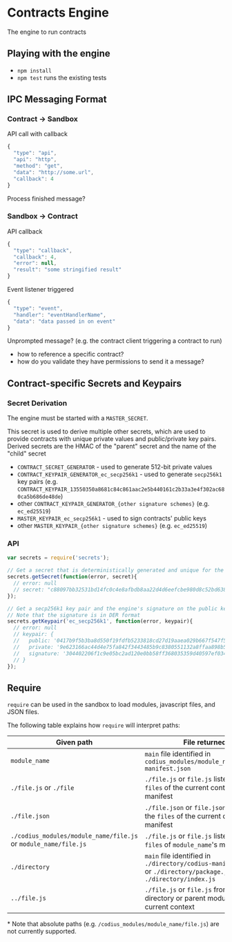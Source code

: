 # Contracts Engine
The engine to run contracts

## Playing with the engine

+ `npm install`
+ `npm test` runs the existing tests

## IPC Messaging Format

### Contract -> Sandbox

API call with callback
```js
{
  "type": "api",
  "api": "http",
  "method": "get",
  "data": "http://some.url",
  "callback": 4
}
```

Process finished message?

### Sandbox -> Contract

API callback
```js
{
  "type": "callback",
  "callback": 4,
  "error": null,
  "result": "some stringified result"
}
```

Event listener triggered
```js
{
  "type": "event",
  "handler": "eventHandlerName",
  "data": "data passed in on event"
}
```

Unprompted message? (e.g. the contract client triggering a contract to run)
- how to reference a specific contract?
- how do you validate they have permissions to send it a message?


## Contract-specific Secrets and Keypairs

### Secret Derivation

The engine must be started with a `MASTER_SECRET`.

This secret is used to derive multiple other secrets, which are used to provide contracts with unique private values and public/private key pairs. Derived secrets are the HMAC of the "parent" secret and the name of the "child" secret

+ `CONTRACT_SECRET_GENERATOR` - used to generate 512-bit private values
+ `CONTRACT_KEYPAIR_GENERATOR_ec_secp256k1` - used to generate `secp256k1` key pairs (e.g. `CONTRACT_KEYPAIR_13550350a8681c84c861aac2e5b440161c2b33a3e4f302ac680ca5b686de48de`)
+ other `CONTRACT_KEYPAIR_GENERATOR_{other signature schemes}` (e.g. `ec_ed25519`)
+ `MASTER_KEYPAIR_ec_secp256k1` - used to sign contracts' public keys
+ other `MASTER_KEYPAIR_{other signature schemes}` (e.g. `ec_ed25519`)


### API

```js
var secrets = require('secrets');

// Get a secret that is deterministically generated and unique for the contract
secrets.getSecret(function(error, secret){
  // error: null
  // secret: "c88097bb32531bd14fc0c4e8afbdb8aa22d4d6eefcbe980d8c52bd6381c6c60ca746b330ce93decf5061a011ed71afde8b4ed4fbbf1531d010788e8bb79c8b6d"
});

// Get a secp256k1 key pair and the engine's signature on the public key
// Note that the signature is in DER format
secrets.getKeypair('ec_secp256k1', function(error, keypair){
  // error: null
  // keypair: {
  //   public: '0417b9f5b3ba8d550f19fdfb5233818cd27d19aaea029b667f547f5918c307ed3b1ee32e285f9152d61c2a85b275f1b27d955c2b59a313900c4006377afa538370',
  //   private: '9e623166ac44d4e75fa842f3443485b9c8380551132a8ffaa898b5c93bb18b7d',
  //   signature: '304402206f1c9e05bc2ad120e0bb58ff368035359d40597ef034509a7dc66a79d4648bea022015b417401d194cf2917e853a7565cfbce32ee90c5c8f34f54075ee2f87519d88'
  // }
});


```

## Require

`require` can be used in the sandbox to load modules, javascript files, and JSON files.

The following table explains how `require` will interpret paths:

| Given path  | File returned  |
|---|---|
| `module_name`  | `main` file identified in `codius_modules/module_name/codius-manifest.json`  |
| `./file.js` or `./file`  | `./file.js` or `file.js` listed in the `files` of the current context's manifest  |
| `./file.json` | `./file.json` or `file.json` listed in the `files` of the current context's manifest |
| `./codius_modules/module_name/file.js` or `module_name/file.js`  | `./file.js` or `file.js` listed in the `files` of `module_name`'s manifest  |
| `./directory`  | `main` file identified in `./directory/codius-manifest.json` or `./directory/package.json`, or `./directory/index.js`  |
| `../file.js`  | `./file.js` or `file.js` from the parent directory or parent module of the current context  |

\* Note that absolute paths (e.g. `/codius_modules/module_name/file.js`) are not currently supported.
